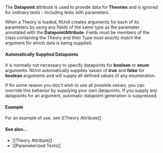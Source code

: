 The **Datapoint** attribute is used
to provide data for **Theories** and is ignored for ordinary
tests - including tests with parameters.
   
When a Theory is loaded, NUnit creates arguments for each
of its parameters by using any fields of the same type
as the parameter annotated with the **DatapointAttribute**.
Fields must be members of the class containing the Theory
and their Type must exactly match the argument for which
data is being supplied.
       
#### Automatically Supplied Datapoints

It is normally not necessary to specify datapoints for 
**boolean** or **enum** arguments. 
NUnit automatically supplies values of **true** 
and **false** for **boolean** arguments and will supply all 
defined values of any enumeration.
   
If for some reason you don't wish to use all possible values, you
can override this behavior by supplying your own datapoints. If you
supply any datapoints for an argument, automatic datapoint generation 
is suppressed.
   
#### Example

For an example of use, see [[Theory Attribute]]
   
#### See also...

 * [[Theory Attribute]]
 * [[Parameterized Tests]]
   
